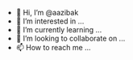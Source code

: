 - 👋 Hi, I’m @aazibak
- 👀 I’m interested in ...
- 🌱 I’m currently learning ...
- 💞️ I’m looking to collaborate on ...
- 📫 How to reach me ...

<!---
aazibak/aazibak is a ✨ special ✨ repository because its `README.md` (this file) appears on your GitHub profile.
You can click the Preview link to take a look at your changes.
--->
